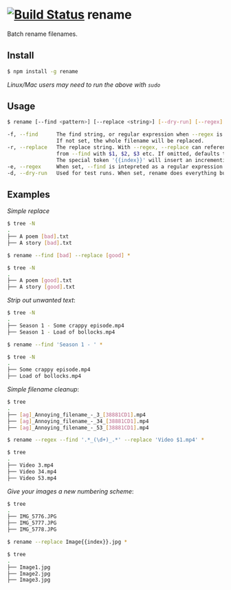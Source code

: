 [![Build Status](https://travis-ci.org/75lb/rename.png)](https://travis-ci.org/75lb/rename)
rename
======
Batch rename filenames.

Install
-------
```sh
$ npm install -g rename
```
*Linux/Mac users may need to run the above with `sudo`*

Usage
-----
```sh
$ rename [--find <pattern>] [--replace <string>] [--dry-run] [--regex] <files>

-f, --find      The find string, or regular expression when --regex is set. 
                If not set, the whole filename will be replaced.
-r, --replace   The replace string. With --regex, --replace can reference parenthesised substrings 
                from --find with $1, $2, $3 etc. If omitted, defaults to a blank string.
                The special token '{{index}}' will insert an incrementing number per file processed.
-e, --regex     When set, --find is intepreted as a regular expression. 
-d, --dry-run   Used for test runs. When set, rename does everything but rename the file.
```

 

Examples
--------
_Simple replace_

```sh
$ tree -N
.
├── A poem [bad].txt
├── A story [bad].txt

$ rename --find [bad] --replace [good] *

$ tree -N
.
├── A poem [good].txt
├── A story [good].txt
```

_Strip out unwanted text_:

```sh
$ tree -N
.
├── Season 1 - Some crappy episode.mp4
├── Season 1 - Load of bollocks.mp4

$ rename --find 'Season 1 - ' *

$ tree -N
.
├── Some crappy episode.mp4
├── Load of bollocks.mp4
```

_Simple filename cleanup_: 

```sh
$ tree
.
├── [ag]_Annoying_filename_-_3_[38881CD1].mp4
├── [ag]_Annoying_filename_-_34_[38881CD1].mp4
├── [ag]_Annoying_filename_-_53_[38881CD1].mp4

$ rename --regex --find '.*_(\d+)_.*' --replace 'Video $1.mp4' *

$ tree
.
├── Video 3.mp4
├── Video 34.mp4
├── Video 53.mp4
```

_Give your images a new numbering scheme_:

```sh
$ tree
.
├── IMG_5776.JPG
├── IMG_5777.JPG
├── IMG_5778.JPG

$ rename --replace Image{{index}}.jpg *

$ tree
.
├── Image1.jpg
├── Image2.jpg
├── Image3.jpg
```
